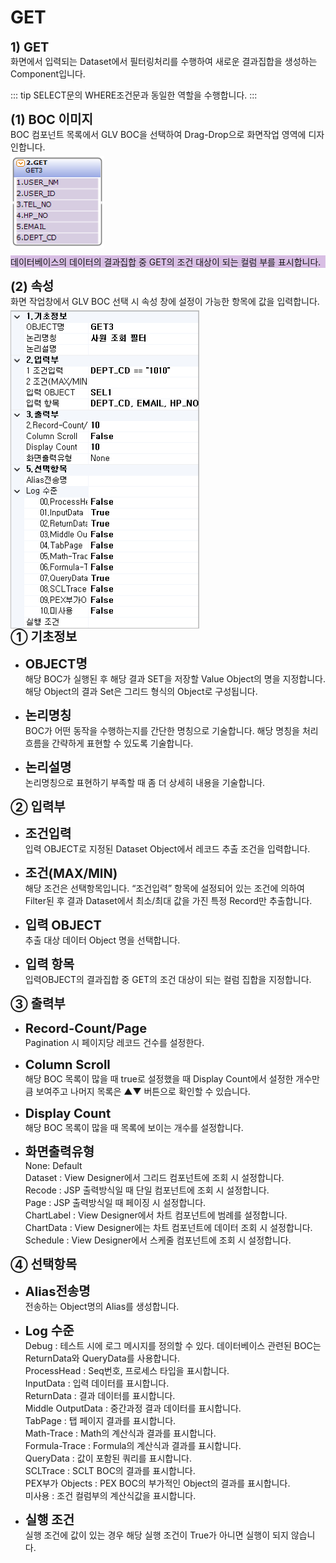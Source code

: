 # GET

<!-- GET-->
<b style="font-size: 20px">1) GET</b><br/>
화면에서 입력되는 Dataset에서 필터링처리를 수행하여 새로운 결과집합을 생성하는 Component입니다.
<!-- Remark -->
::: tip <Badge type="tip" text="Remark" vertical="middle" /> 
  SELECT문의 WHERE조건문과 동일한 역할을 수행합니다.
:::
<!-- -->

<b style="font-size: 20px">(1) BOC 이미지</b><br/>
BOC 컴포넌트 목록에서 GLV BOC을 선택하여 Drag-Drop으로 화면작업 영역에 디자인합니다. <br/>
<img src="../../.vuepress\public\documentation\service-model\BOC\ChangeBOC\GETBoc.png" style="position: relative;top: 5px; width:150px;"> <br/>
<p style="background-color: rgb(216, 190, 228);">데이터베이스의 데이터의 결과집합 중 GET의 조건 대상이 되는 컬럼 부를 표시합니다.</p>

<b style="font-size: 20px">(2) 속성</b><br/>
화면 작업창에서 GLV BOC 선택 시 속성 창에 설정이 가능한 항목에 값을 입력합니다. <br/>
<img src="../../.vuepress\public\documentation\service-model\BOC\ChangeBOC\Property(3).png" class="boxBorder" style="position: relative;top: 5px; width:300px;"> <br/>
<b style="font-size: 20px">➀ 기초정보 </b><br/>
- <b style="font-size: 20px">OBJECT명 </b><br/>
해당 BOC가 실행된 후 해당 결과 SET을 저장할 Value Object의 명을 지정합니다. 해당 Object의 결과 Set은 그리드 형식의 Object로 구성됩니다.<br/>

- <b style="font-size: 20px">논리명칭 </b><br/>
BOC가 어떤 동작을 수행하는지를 간단한 명칭으로 기술합니다. 해당 명칭을 처리 흐름을 간략하게 표현할 수 있도록 기술합니다.<br/>

- <b style="font-size: 20px">논리설명 </b><br/>
논리명칭으로 표현하기 부족할 때 좀 더 상세히 내용을 기술합니다.

<b style="font-size: 20px">➁ 입력부</b><br/>
- <b style="font-size: 20px">조건입력 </b><br/>
입력 OBJECT로 지정된 Dataset Object에서 레코드 추출 조건을 입력합니다.

- <b style="font-size: 20px">조건(MAX/MIN) </b><br/>
해당 조건은 선택항목입니다. “조건입력” 항목에 설정되어 있는 조건에 의하여 Filter된 후 결과 Dataset에서 최소/최대 값을 가진 특정 Record만 추출합니다.

- <b style="font-size: 20px">입력 OBJECT</b><br/>
추출 대상 데이터 Object 명을 선택합니다.

- <b style="font-size: 20px">입력 항목</b><br/>
입력OBJECT의 결과집합 중 GET의 조건 대상이 되는 컬럼 집합을 지정합니다.

<b style="font-size: 20px">➂ 출력부</b><br/>
- <b style="font-size: 20px">Record-Count/Page </b><br/>
Pagination 시 페이지당 레코드 건수를 설정한다.

- <b style="font-size: 20px">Column Scroll </b><br/>
해당 BOC 목록이 많을 때 true로 설정했을 때 Display Count에서 설정한 개수만큼 보여주고 나머지 목록은 ▲▼ 버튼으로 확인할 수 있습니다.

- <b style="font-size: 20px">Display Count </b><br/>
해당 BOC 목록이 많을 때 목록에 보이는 개수를 설정합니다.

- <b style="font-size: 20px">화면출력유형 </b><br/>
None: Default<br/>
Dataset : View Designer에서 그리드 컴포넌트에 조회 시 설정합니다. <br/>
Recode : JSP 출력방식일 때 단일 컴포넌트에 조회 시 설정합니다. <br/>
Page : JSP 출력방식일 때 페이징 시 설정합니다.<br/>
ChartLabel : View Designer에서 차트 컴포넌트에 범례를 설정합니다.<br/>
ChartData : View Designer에는 차트 컴포넌트에 데이터 조회 시 설정합니다. <br/>
Schedule : View Designer에서 스케줄 컴포넌트에 조회 시 설정합니다.<br/>

<b style="font-size: 20px">➃ 선택항목</b><br/>
- <b style="font-size: 20px">Alias전송명 </b><br/>
전송하는 Object명의 Alias를 생성합니다.

- <b style="font-size: 20px">Log 수준 </b><br/>
Debug : 테스트 시에 로그 메시지를 정의할 수 있다. 데이터베이스 관련된 BOC는 ReturnData와 QueryData를 사용합니다.<br/>
ProcessHead : Seq번호, 프로세스 타입을 표시합니다.<br/>
InputData : 입력 데이터를 표시합니다.<br/>
ReturnData : 결과 데이터를 표시합니다.<br/>
Middle OutputData : 중간과정 결과 데이터를 표시합니다.<br/>
TabPage : 탭 페이지 결과를 표시합니다.<br/>
Math-Trace : Math의 계산식과 결과를 표시합니다.<br/>
Formula-Trace : Formula의 계산식과 결과를 표시합니다.<br/>
QueryData : 값이 포함된 쿼리를 표시합니다.<br/>
SCLTrace : SCLT BOC의 결과를 표시합니다.<br/>
PEX부가 Objects : PEX BOC의 부가적인 Object의 결과를 표시합니다.<br/>
미사용 : 조건 컬럼부의 계산식값을 표시합니다.<br/>

- <b style="font-size: 20px">실행 조건 </b><br/>
실행 조건에 값이 있는 경우 해당 실행 조건이 True가 아니면 실행이 되지 않습니다.

<style type='text/css'>
  [class*="boxBorder"] { border: 1px solid #bbb; }
  [class*="font20"] { font-size: 20px }
  [class*="font18"] { font-size: 18px }
  [class="spanBtn"] { border: 1px solid #bbb;border-radius: 4px;padding: 3px;background:white; color:dimgrey; }
  [class="spanEx2"] { font-size: 18px; color: #00a4ff; }
  [class="spanEx"] { color: #00a4ff; }
  [class="fontB"] { color: rgb(106, 139, 173); font-size:18px }
</style>